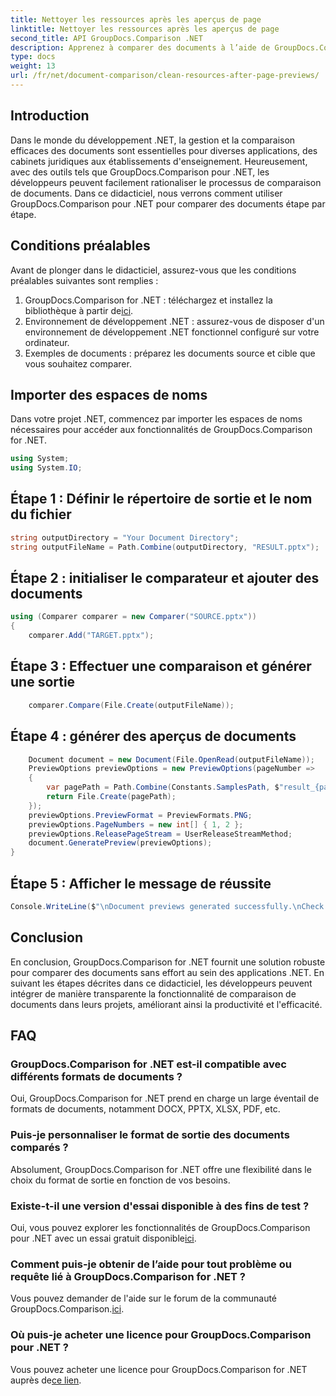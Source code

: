 ```yaml
---
title: Nettoyer les ressources après les aperçus de page
linktitle: Nettoyer les ressources après les aperçus de page
second_title: API GroupDocs.Comparison .NET
description: Apprenez à comparer des documents à l’aide de GroupDocs.Comparison for .NET étape par étape. Améliorez vos applications .NET avec une gestion efficace des documents.
type: docs
weight: 13
url: /fr/net/document-comparison/clean-resources-after-page-previews/
---
```

## Introduction
Dans le monde du développement .NET, la gestion et la comparaison efficaces des documents sont essentielles pour diverses applications, des cabinets juridiques aux établissements d'enseignement. Heureusement, avec des outils tels que GroupDocs.Comparison pour .NET, les développeurs peuvent facilement rationaliser le processus de comparaison de documents. Dans ce didacticiel, nous verrons comment utiliser GroupDocs.Comparison pour .NET pour comparer des documents étape par étape.
## Conditions préalables
Avant de plonger dans le didacticiel, assurez-vous que les conditions préalables suivantes sont remplies :
1.  GroupDocs.Comparison for .NET : téléchargez et installez la bibliothèque à partir de[ici](https://releases.groupdocs.com/comparison/net/).
2. Environnement de développement .NET : assurez-vous de disposer d'un environnement de développement .NET fonctionnel configuré sur votre ordinateur.
3. Exemples de documents : préparez les documents source et cible que vous souhaitez comparer.

## Importer des espaces de noms
Dans votre projet .NET, commencez par importer les espaces de noms nécessaires pour accéder aux fonctionnalités de GroupDocs.Comparison for .NET.

```csharp
using System;
using System.IO;
```

## Étape 1 : Définir le répertoire de sortie et le nom du fichier
```csharp
string outputDirectory = "Your Document Directory";
string outputFileName = Path.Combine(outputDirectory, "RESULT.pptx");
```
## Étape 2 : initialiser le comparateur et ajouter des documents
```csharp
using (Comparer comparer = new Comparer("SOURCE.pptx"))
{
    comparer.Add("TARGET.pptx");
```
## Étape 3 : Effectuer une comparaison et générer une sortie
```csharp
    comparer.Compare(File.Create(outputFileName));
```
## Étape 4 : générer des aperçus de documents
```csharp
    Document document = new Document(File.OpenRead(outputFileName));
    PreviewOptions previewOptions = new PreviewOptions(pageNumber =>
    {
        var pagePath = Path.Combine(Constants.SamplesPath, $"result_{pageNumber}.png");
        return File.Create(pagePath);
    });
    previewOptions.PreviewFormat = PreviewFormats.PNG;
    previewOptions.PageNumbers = new int[] { 1, 2 };
    previewOptions.ReleasePageStream = UserReleaseStreamMethod;
    document.GeneratePreview(previewOptions);
}
```
## Étape 5 : Afficher le message de réussite
```csharp
Console.WriteLine($"\nDocument previews generated successfully.\nCheck output in {outputDirectory}.");
```

## Conclusion
En conclusion, GroupDocs.Comparison for .NET fournit une solution robuste pour comparer des documents sans effort au sein des applications .NET. En suivant les étapes décrites dans ce didacticiel, les développeurs peuvent intégrer de manière transparente la fonctionnalité de comparaison de documents dans leurs projets, améliorant ainsi la productivité et l'efficacité.
## FAQ
### GroupDocs.Comparison for .NET est-il compatible avec différents formats de documents ?
Oui, GroupDocs.Comparison for .NET prend en charge un large éventail de formats de documents, notamment DOCX, PPTX, XLSX, PDF, etc.
### Puis-je personnaliser le format de sortie des documents comparés ?
Absolument, GroupDocs.Comparison for .NET offre une flexibilité dans le choix du format de sortie en fonction de vos besoins.
### Existe-t-il une version d'essai disponible à des fins de test ?
 Oui, vous pouvez explorer les fonctionnalités de GroupDocs.Comparison pour .NET avec un essai gratuit disponible[ici](https://releases.groupdocs.com/).
### Comment puis-je obtenir de l’aide pour tout problème ou requête lié à GroupDocs.Comparison for .NET ?
 Vous pouvez demander de l'aide sur le forum de la communauté GroupDocs.Comparison.[ici](https://forum.groupdocs.com/c/comparison/12).
### Où puis-je acheter une licence pour GroupDocs.Comparison pour .NET ?
Vous pouvez acheter une licence pour GroupDocs.Comparison for .NET auprès de[ce lien](https://purchase.groupdocs.com/buy).